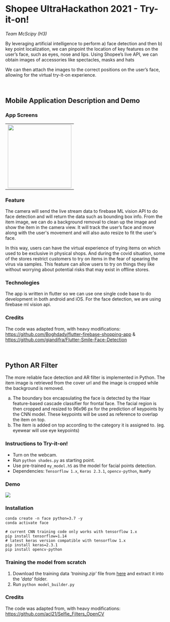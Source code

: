 # Shopee UltraHackathon 2021 - Try-it-on!
*Team McScipy (H3)*

By leveraging artificial intelligence to perform a) face detection and then b) key point localization, we can pinpoint the location of key features on the user’s face, such as eyes, nose and lips. 
Using Shopee’s live API, we can obtain images of accessories like spectacles, masks and hats

We can then attach the images to the correct positions on the user’s face, allowing for the virtual try-it-on experience.

<br>

## Mobile Application Description and Demo

### App Screens
<div style="text-align: center"><table><tr>
  <td style="text-align: center">
    <img src="https://github.com/ShopeeUltraHackathon2021/GroupH3/blob/master/shopping-app/assets/images/demo.gif" width="200"/></a>
</td>
</tr></table></div>
     
### Feature
The camera will send the live stream data to firebase ML vision API to do face detection and will return the data such as bounding box info. 
From the item image, we can do a background removal to clean up the image and show the item in the camera view. It will track the user’s face and move along with the user's movement and will also auto resize to fit the user's face. 

In this way, users can have the virtual experience of trying items on which used to be exclusive in physical shops. And during the covid situation, some of the stores restrict customers to try on items in the fear of spearing the virus via samples. This feature can allow users to try on things they like without worrying about potential risks that may exist in offline stores. 

### Technologies
The app is written in flutter so we can use one single code base to do development in both android and iOS. For the face detection, we are using firebase ml vision api.

### Credits
The code was adapted from, with heavy modifications: https://github.com/Boghdady/flutter-firebase-shopping-app & https://github.com/giandifra/Flutter-Smile-Face-Detection

<br>

## Python AR Filter
The more reliable face detection and AR filter is implemented in Python. The item image is retrieved from the cover url and the image is cropped while the background is removed.  
<ol type="a"><li>The boundary box encapsulating the face is detected by the Haar feature-based cascade classifier for frontal face. The facial region is then cropped and resized to 96x96 px for the prediction of keypoints by the CNN model. These keypoints will be used as reference to overlap the item on top.</li>
<li>The item is added on top according to the category it is assigned to. (eg. eyewear will use eye keypoints)</li></ol>

### Instructions to Try-it-on!
- Turn on the webcam.
- Run ```python shades.py``` as starting point.
- Use pre-trained ```my_model.h5``` as the model for facial points detection.
- Dependencies: ```Tensorflow 1.x```, ```Keras 2.3.1```, ```opencv-python```, ```NumPy```

### Demo
<img src="python_AR_CNN/Python-AR-CNN Demo.gif"/>

### Installation
    conda create -n face python=3.7 -y
    conda activate face

    # current CNN training code only works with tensorflow 1.x
    pip install tensorflow=1.14
    # latest keras version compatible with tensorflow 1.x
    pip install keras=2.3.1
    pip install opencv-python

### Training the model from scratch
1. Download the training data  _'training.zip'_ file from [here](https://www.kaggle.com/c/facial-keypoints-detection/data) and extract it into the _'data'_ folder.
2. Run ``` python model_builder.py ```

### Credits
The code was adapted from, with heavy modifications: https://github.com/acl21/Selfie_Filters_OpenCV
